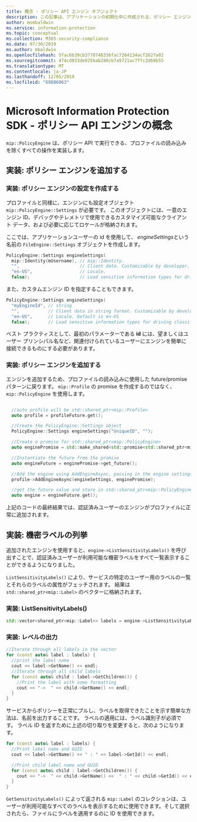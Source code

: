 ```yaml
---
title: 概念 - ポリシー API エンジン オブジェクト
description: この記事は、アプリケーションの初期化中に作成される、ポリシー エンジン オブジェクトの概念を理解するのに役立ちます。
author: msmbaldwin
ms.service: information-protection
ms.topic: conceptual
ms.collection: M365-security-compliance
ms.date: 07/30/2019
ms.author: mbaldwin
ms.openlocfilehash: 5fac6b39cb3770748336fac7264134acf2627a02
ms.sourcegitcommit: 474cd033de025bab280cb7a9721ac7ffc2d60b55
ms.translationtype: MT
ms.contentlocale: ja-JP
ms.lasthandoff: 12/05/2019
ms.locfileid: "69886063"
---
```

# <a name="microsoft-information-protection-sdk---policy-api-engine-concepts"></a>Microsoft Information Protection SDK - ポリシー API エンジンの概念

`mip::PolicyEngine` は、ポリシー API で実行できる、プロファイルの読み込みを除くすべての操作を実装します。

## <a name="implementation-add-a-policy-engine"></a>実装: ポリシー エンジンを追加する

### <a name="implementation-create-policy-engine-settings"></a>実装: ポリシー エンジンの設定を作成する

プロファイルと同様に、エンジンにも設定オブジェクト `mip::PolicyEngine::Settings` が必要です。 このオブジェクトには、一意のエンジン ID、デバッグやテレメトリで使用できるカスタマイズ可能なクライアント データ、および必要に応じてロケールが格納されます。

ここでは、アプリケーションユーザーの id を使用して、 *engineSettings*という名前の `FileEngine::Settings` オブジェクトを作成します。

```cpp
PolicyEngine::Settings engineSettings(
  mip::Identity(mUsername), // mip::Identity.
  "",                       // Client data. Customizable by developer, stored with engine.
  "en-US",                  // Locale.
  false);                   // Load sensitive information types for driving classification.
```

また、カスタムエンジン ID を指定することもできます。

```cpp
PolicyEngine::Settings engineSettings(
  "myEngineId", // string
  "",           // Client data in string format. Customizable by developer, stored with engine.
  "en-US",      // Locale. Default is en-US
  false);       // Load sensitive information types for driving classification. Default is false.
```

ベスト プラクティスとして、最初のパラメーターである **id** には、望ましくはユーザー プリンシパル名など、関連付けられているユーザーにエンジンを簡単に接続できるものにする必要があります。

### <a name="implementation-add-the-policy-engine"></a>実装: ポリシー エンジンを追加する

エンジンを追加するため、プロファイルの読み込みに使用した future/promise パターンに戻ります。 `mip::Profile` の promise を作成するのではなく、`mip::PolicyEngine` を使用します。

```cpp

  //auto profile will be std::shared_ptr<mip::Profile>
  auto profile = profileFuture.get();

  //Create the PolicyEngine::Settings object
  PolicyEngine::Settings engineSettings("UniqueID", "");

  //Create a promise for std::shared_ptr<mip::PolicyEngine>
  auto enginePromise = std::make_shared<std::promise<std::shared_ptr<mip::PolicyEngine>>>();

  //Instantiate the future from the promise
  auto engineFuture = enginePromise->get_future();

  //Add the engine using AddEngineAsync, passing in the engine settings and the promise
  profile->AddEngineAsync(engineSettings, enginePromise);

  //get the future value and store in std::shared_ptr<mip::PolicyEngine>
  auto engine = engineFuture.get();
```

上記のコードの最終結果では、認証済みユーザーのエンジンがプロファイルに正常に追加されます。

## <a name="implementation-list-sensitivity-labels"></a>実装: 機密ラベルの列挙

追加されたエンジンを使用すると、`engine->ListSensitivityLabels()` を呼び出すことで、認証済みユーザーが利用可能な機密ラベルをすべて一覧表示することができるようになりました。

`ListSensitivityLabels()` により、サービスの特定のユーザー用のラベルの一覧とそれらのラベルの属性がフェッチされます。 結果は `std::shared_ptr<mip::Label>` のベクターに格納されます。

### <a name="implementation-listsensitivitylabels"></a>実装: ListSensitivityLabels()

```cpp
std::vector<shared_ptr<mip::Label>> labels = engine->ListSensitivityLabels();
```

### <a name="implementation-print-the-labels"></a>実装: レベルの出力

```cpp
//Iterate through all labels in the vector
for (const auto& label : labels) {
  //print the label name
  cout << label->GetName() << endl;
  //Iterate through all child labels
  for (const auto& child : label->GetChildren()) {
    //Print the label with some formatting
    cout << "->  " << child->GetName() << endl;
  }
}
```

サービスからポリシーを正常にプルし、ラベルを取得できたことを示す簡単な方法は、名前を出力することです。 ラベルの適用には、ラベル識別子が必須です。 ラベル ID を返すために上述の切り取りを変更すると、次のようになります。

```cpp
for (const auto& label : labels) {
  //Print label name and GUID
  cout << label->GetName() << " : " << label->GetId() << endl;

  //Print child label name and GUID
  for (const auto& child : label->GetChildren()) {
    cout << "->  " << child->GetName() <<  " : " << child->GetId() << endl;
  }
}
```

`GetSensitivityLabels()` によって返される `mip::Label` のコレクションは、ユーザーが利用可能なすべてのラベルを表示するために使用できます。そして選択されたら、ファイルにラベルを適用するのに ID を使用できます。
